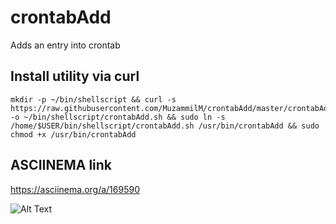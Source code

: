 # crontabAdd
Adds an entry into crontab

## Install utility via curl
    mkdir -p ~/bin/shellscript && curl -s https://raw.githubusercontent.com/MuzammilM/crontabAdd/master/crontabAdd.sh -o ~/bin/shellscript/crontabAdd.sh && sudo ln -s /home/$USER/bin/shellscript/crontabAdd.sh /usr/bin/crontabAdd && sudo chmod +x /usr/bin/crontabAdd

## ASCIINEMA link

https://asciinema.org/a/169590


![Alt Text](https://media.giphy.com/media/vFKqnCdLPNOKc/giphy.gif)


